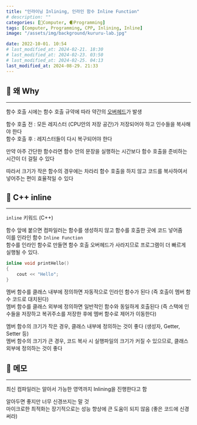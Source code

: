 ```yaml
---
title: "인라이닝 Inlining, 인라인 함수 Inline Function"
# description: ""
categories: [💫Computer, 🌒Programming]
tags: [Computer, Programming, CPP, Inlining, Inline]
image: "/assets/img/background/kururu-lab.jpg"

date: 2022-10-01. 10:54
# last_modified_at: 2024-02-21. 18:30
# last_modified_at: 2024-02-23. 03:50
# last_modified_at: 2024-02-25. 04:13
last_modified_at: 2024-08-29. 21:33
---
```


## 💫 왜 Why

---

함수 호출 시에는 함수 호출 규약에 따라 약간의 [오버헤드](/posts/Overhead/)가 발생  

함수 호출 전 : 모든 레지스터 (CPU안의 저장 공간)가 저장되어야 하고 인수들을 복사해야 한다  
함수 호출 후 : 레지스터들이 다시 복구되어야 한다  

만약 아주 간단한 함수라면 함수 안의 문장을 실행하는 시간보다 함수 호출을 준비하는 시간이 더 걸릴 수 있다  

따라서 크기가 작은 함수의 경우에는 차라리 함수 호출을 하지 않고 코드를 복사하여서 넣어주는 편이 효율적일 수 있다  

## 💫 C++ inline

---

`inline` 키워드 (C++)  

함수 앞에 붙으면 컴파일러는 함수를 생성하지 않고 함수를 호출한 곳에 코드 넣어줌  
이를 인라인 함수 `Inline Function`  
함수를 인라인 함수로 만들면 함수 호출 오버헤드가 사라지므로 프로그램이 더 빠르게 실행될 수 있다.  

```cpp
inline void printHello()
{
	cout << "Hello";
}
```

멤버 함수를 클래스 내부에 정의하면 자동적으로 인라인 함수가 된다 (즉 호출이 멤버 함수 코드로 대치된다)  
멤버 함수를 클래스 외부에 정의하면 일반적인 함수와 동일하게 호출된다 (즉 스택에 인수들을 저장하고 복귀주소를 저장한 후에 멤버 함수로 제어가 이동한다)  

멤버 함수의 크기가 작은 경우, 클래스 내부에 정의하는 것이 좋다 (생성자, Getter, Setter 등)  
멤버 함수의 크기가 큰 경우, 코드 복사 시 실행파일의 크기가 커질 수 있으므로, 클래스 외부에 정의하는 것이 좋다  

## 💫 메모

---

최신 컴파일러는 알아서 가능한 영역까지 Inlining을 진행한다고 함

알아두면 좋지만 너무 신경쓰지는 말 것  
마이크로한 최적화는 장기적으로는 성능 향상에 큰 도움이 되지 않음 (좋은 코드에 신경써라)  
